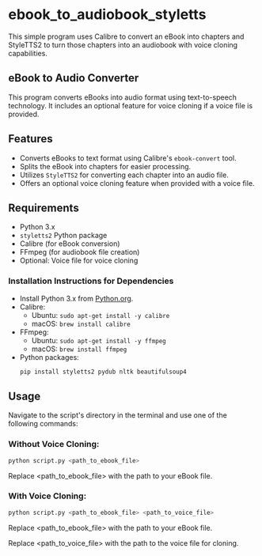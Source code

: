 # ebook_to_audiobook_styletts

This simple program uses Calibre to convert an eBook into chapters and StyleTTS2 to turn those chapters into an audiobook with voice cloning capabilities.

## eBook to Audio Converter

This program converts eBooks into audio format using text-to-speech technology. It includes an optional feature for voice cloning if a voice file is provided.

## Features

- Converts eBooks to text format using Calibre's `ebook-convert` tool.
- Splits the eBook into chapters for easier processing.
- Utilizes `StyleTTS2` for converting each chapter into an audio file.
- Offers an optional voice cloning feature when provided with a voice file.

## Requirements

- Python 3.x
- `styletts2` Python package
- Calibre (for eBook conversion)
- FFmpeg (for audiobook file creation)
- Optional: Voice file for voice cloning

### Installation Instructions for Dependencies

- Install Python 3.x from [Python.org](https://www.python.org/downloads/).
- Calibre:
  - Ubuntu: `sudo apt-get install -y calibre`
  - macOS: `brew install calibre`
- FFmpeg:
  - Ubuntu: `sudo apt-get install -y ffmpeg`
  - macOS: `brew install ffmpeg`
- Python packages: 
  ```bash
  pip install styletts2 pydub nltk beautifulsoup4
## Usage

Navigate to the script's directory in the terminal and use one of the following commands:

### Without Voice Cloning:
```bash
python script.py <path_to_ebook_file>
```
Replace <path_to_ebook_file> with the path to your eBook file.

### With Voice Cloning:
```bash
python script.py <path_to_ebook_file> <path_to_voice_file>
```
Replace <path_to_ebook_file> with the path to your eBook file.

Replace <path_to_voice_file> with the path to the voice file for cloning.


